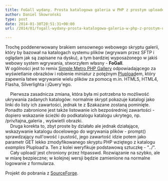 ```yaml
---
title: FoGall wydany. Prosta katalogowa galeria w PHP z prostym uploaderem
author: Daniel Skowroński
type: post
date: 2014-01-30T20:51:31+00:00
url: /2014/01/fogall-wydany-prosta-katalogowa-galeria-w-php-z-prostym-uploaderem/

---
```

Trochę poddenerwowany brakiem sensownego webowego skryptu galerii, który by bazował na katalogach systemu plików (wgrywam przez SFTP i oglądam jak są zapisane na dysku), a tym bardziej wyposażonego w jakiś webowy system wgrywania, stworzyłem własny - **FoGall**.  
W ogólności jest to remix [Simple Metro PHP Gallery][1] odpowiadającego za wyświetlanie obrazków i robienie miniatur z potężnym [Plupload][2]em, który zapewnia łatwe wgrywanie wielu plików za pomocą m.in. HTML5, HTML4, Flasha, Silverlighta i jQuery'ego. 

&nbsp;&nbsp;&nbsp;&nbsp;Pierwsza zasadnicza zmiana, która była mi potrzebna to możliwość ukrywania zadanych katalogów: normalnie skrypt pokazuje katalogi jako linki do listy ich zawartości, jednak te z <span class="lang:php EnlighterJSRAW  crayon-inline " >$zakazane</span> zostaną pominięte. Ponadto zabronione jest także listowanie ich bezpośredniej zawartości - dopiero wskazanie ścieżki do podkatalogu katalogu ukrytego, np. /priv/tajna_galeria , wyświetli obrazki.  
&nbsp;&nbsp;&nbsp;&nbsp;Druga korekta to, zbyt proste by działało ale jednak działające, wskazywanie katalogu docelowego do wgrywania plików - <span class="lang:js EnlighterJSRAW  crayon-inline " >prompt()</span> sprawdzający null'owość i pustość, jego zawartość idzie potem jako parametr GET lekko zmodyfikowanego skryptu PHP wziętego z katalogu _examples_ Plupload'a. Ten z kolei weryfikuje podstawową sztuczkę - <span class="lang:default EnlighterJSRAW  crayon-inline " >"../"</span>.  
&nbsp;&nbsp;&nbsp;&nbsp;Cały <span class="lang:default EnlighterJSRAW  crayon-inline " >upload/</span> jest chroniony przez htpasswd. Rozwiązanie na szybko, ale w miarę bezpieczne; w kolejnej wersji będzie zamienione na normalne logowanie z formularza.

Projekt do pobrania z [SourceForge][3].

 [1]: http://metro.windowswiki.info/smpg/
 [2]: http://www.plupload.com/
 [3]: https://sourceforge.net/projects/fogall/